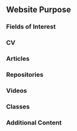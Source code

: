 ## Website Purpose

### Fields of Interest

### CV

### Articles

### Repositories

### Videos

### Classes

### Additional Content
